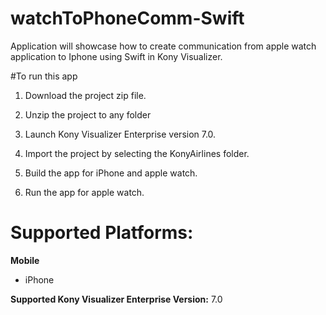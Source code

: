 # watchToPhoneComm-Swift

Application will showcase how to create communication from apple watch application to Iphone using Swift in Kony Visualizer.



#To run this app


1. Download the project zip file.

2. Unzip the project to any folder

3. Launch Kony Visualizer Enterprise version 7.0.

4. Import the project by selecting the KonyAirlines folder.

5. Build the app for iPhone and apple watch.
6. Run the app for apple watch.

# Supported Platforms:


**Mobile**
 
* iPhone 



**Supported Kony Visualizer Enterprise Version:** 7.0